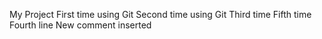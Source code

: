 My Project
First time using Git
Second time using Git
Third time
Fifth time
Fourth line
New comment inserted
